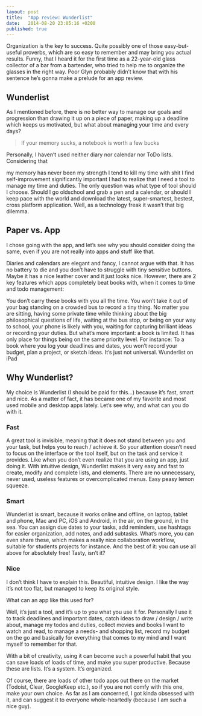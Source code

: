 ```yaml
---
layout: post
title:  "App review: Wunderlist"
date:   2014-08-20 23:05:16 +0200
published: true
---
```

Organization is the key to success.
Quite possibly one of those easy-but-useful proverbs, which are so easy to remember and may bring you actual results. Funny, that I heard it for the first time as a 22-year-old glass collector of a bar from a bartender, who tried to help me to organize the glasses in the right way. Poor Glyn probably didn’t know that with his sentence he’s gonna make a prelude for an app review.

## Wunderlist

As I mentioned before, there is no better way to manage our goals and progression than drawing it up on a piece of paper, making up a deadline which keeps us motivated, but what about managing your time and every days?

> If your memory sucks, a notebook is worth a few bucks

Personally, I haven’t used neither diary nor calendar nor ToDo lists. Considering that

my memory has never been my strength
I tend to kill my time with shit
I find self-improvement significantly important
I had to realize that I need a tool to manage my time and duties. The only question was what type of tool should I choose. Should I go oldschool and grab a pen and a calendar, or should I keep pace with the world and download the latest, super-smartest, bestest, cross platform application. Well, as a technology freak it wasn’t that big dilemma.

## Paper vs. App

I chose going with the app, and let’s see why you should consider doing the same, even if you are not really into apps and stuff like that.

Diaries and calendars are elegant and fancy, I cannot argue with that. It has no battery to die and you don’t have to struggle with tiny sensitive buttons. Maybe it has a nice leather cover and it just looks nice. However, there are 2 key features which apps completely beat books with, when it comes to time and todo management:

You don’t carry these books with you all the time. You won’t take it out of your bag standing on a crowded bus to record a tiny thing. No matter you are sitting, having some private time while thinking about the big philosophical questions of life, waiting at the bus stop, or being on your way to school, your phone is likely with you, waiting for capturing brilliant ideas or recording your duties.
But what’s more important: a book is limited. It has only place for things being on the same priority level. For instance: To a book where you log your deadlines and dates, you won’t record your budget, plan a project, or sketch ideas. It’s just not universal.
Wunderlist on iPad

## Why Wunderlist?

My choice is Wunderlist (I should be paid for this…) because it’s fast, smart and nice. As a matter of fact, it has became one of my favorite and most used mobile and desktop apps lately. Let’s see why, and what can you do with it.

### Fast

A great tool is invisible, meaning that it does not stand between you and your task, but helps you to reach / achieve it. So your attention doesn’t need to focus on the interface or the tool itself, but on the task and service it provides. Like when you don’t even realize that you are using an app, just doing it. With intuitive design, Wunderlist makes it very easy and fast to create, modify and complete lists, and elements. There are no unnecessary, never used, useless features or overcomplicated menus. Easy peasy lemon squeeze.

### Smart

Wunderlist is smart, because it works online and offline, on laptop, tablet and phone, Mac and PC, iOS and Android, in the air, on the ground, in the sea. You can assign due dates to your tasks, add reminders, use hashtags for easier organization, add notes, and add subtasks. What’s more, you can even share these, which makes a really nice collaboration workflow, suitable for students projects for instance.
And the best of it: you can use all above for absolutely free! Tasty, isn’t it?

### Nice

I don’t think I have to explain this. Beautiful, intuitive design. I like the way it’s not too flat, but managed to keep its original style.

What can an app like this used for?

Well, it’s just a tool, and it’s up to you what you use it for.
Personally I use it to track deadlines and important dates, catch ideas to draw / design / write about, manage my todos and duties, collect movies and books I want to watch and read, to manage a needs- and shopping list, record my budget on the go and basically for everything that comes to my mind and I want myself to remember for that.

With a bit of creativity, using it can become such a powerful habit that you can save loads of loads of time, and make you super productive. Because these are lists. It’s a system. It’s organized.

Of course, there are loads of other todo apps out there on the market (Todoist, Clear, GoogleKeep etc.), so if you are not comfy with this one, make your own choice. As far as I am concerned, I got kinda obsessed with it, and can suggest it to everyone whole-heartedly (because I am such a nice guy).


